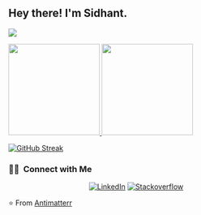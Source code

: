 <!-- <img src="https://raw.githubusercontent.com/Antimatterr/Antimatterr/master/assets/Aditya%20Vikram%20Singh%20Banner.png">
 -->
<h2> Hey there! I'm Sidhant.</h2>

![](https://komarev.com/ghpvc/?username=Antimatterr)

<a href="https://github.com/Antimatterr">
  <img height="180em" src="https://github-readme-stats.vercel.app/api?username=Antimatterr&theme=dark&show_icons=true" />
  <img height="180em" src="https://github-readme-stats.vercel.app/api/top-langs/?username=AntimatterR&theme=dark&layout=compact" />
</a>

<br/>

[![GitHub Streak](https://streak-stats.demolab.com/?user=DenverCoder1&theme=dark)](https://git.io/streak-stats)

<h3> 🤝🏻 &nbsp;Connect with Me </h3>

<p align="center">
<a href="https://www.linkedin.com/in/sidhant-singh-063a691b7/"><img alt="LinkedIn" src="https://img.shields.io/badge/LinkedIn-Sidhant%20Singh-blue?style=flat-square&logo=linkedin"></a>
 <a href="https://stackoverflow.com/users/13819831/pyscho"><img alt="Stackoverflow" src="https://img.shields.io/badge/Stackoverflow-Sidhant%20Singh-orange?style=flat-square&logo=stackoverflow"></a>
</p>


⭐️ From [Antimatterr](https://github.com/Antimatterr)
